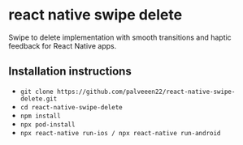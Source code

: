 # react native swipe delete

Swipe to delete implementation with smooth transitions and haptic feedback for React Native apps.

## Installation instructions ##
* `git clone https://github.com/palveeen22/react-native-swipe-delete.git`
* `cd react-native-swipe-delete`
* `npm install`
* `npx pod-install`
* `npx react-native run-ios / npx react-native run-android`

